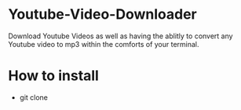 # Youtube-Video-Downloader
Download Youtube Videos as well as having the ablitly to convert any Youtube video to mp3 within the comforts of your terminal. 
# How to install 
- git clone 

